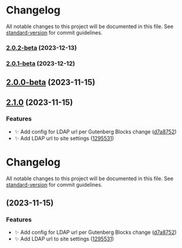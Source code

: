 # Changelog

All notable changes to this project will be documented in this file. See [standard-version](https://github.com/conventional-changelog/standard-version) for commit guidelines.

### [2.0.2-beta](https://github.com/ucsc/ucsc-service-blocks/compare/v2.0.1-beta...v2.0.2-beta) (2023-12-13)

### [2.0.1-beta](https://github.com/ucsc/ucsc-service-blocks/compare/v2.0.0-beta...v2.0.1-beta) (2023-12-12)

## [2.0.0-beta](https://github.com/ucsc/ucsc-service-blocks/compare/v2.1.0...v2.0.0-beta) (2023-11-15)

## [2.1.0](https://github.com/ucsc/ucsc-service-blocks/compare/v1.1.22...v2.1.0) (2023-11-15)


### Features

* :sparkles: Add config for LDAP url per Gutenberg Blocks change ([d7a8752](https://github.com/ucsc/ucsc-service-blocks/commit/d7a875223202caca57b6def6453834905a6fb546))
* :sparkles: Add LDAP url to site settings ([1295531](https://github.com/ucsc/ucsc-service-blocks/commit/1295531054b92085ecd94ffcdff1a9dc3c32dfba))

# Changelog

All notable changes to this project will be documented in this file. See [standard-version](https://github.com/conventional-changelog/standard-version) for commit guidelines.

## [](https://github.com/ucsc/ucsc-service-blocks/compare/v1.1.22...v) (2023-11-15)


### Features

* :sparkles: Add config for LDAP url per Gutenberg Blocks change ([d7a8752](https://github.com/ucsc/ucsc-service-blocks/commit/d7a875223202caca57b6def6453834905a6fb546))
* :sparkles: Add LDAP url to site settings ([1295531](https://github.com/ucsc/ucsc-service-blocks/commit/1295531054b92085ecd94ffcdff1a9dc3c32dfba))
